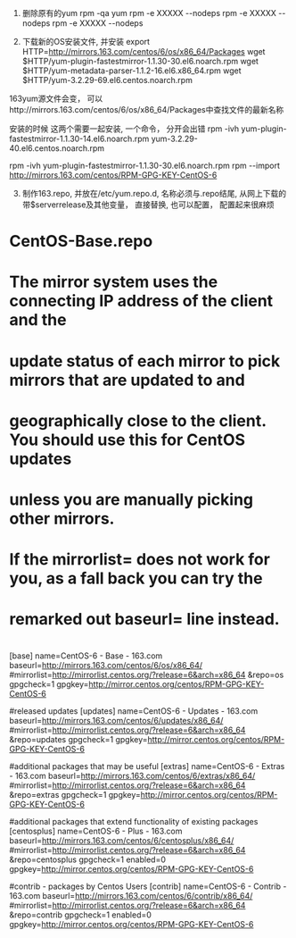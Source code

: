 1. 删除原有的yum
rpm -qa yum
rpm -e XXXXX --nodeps
rpm -e XXXXX --nodeps
rpm -e XXXXX --nodeps

2. 下载新的OS安装文件, 并安装
export HTTP=http://mirrors.163.com/centos/6/os/x86_64/Packages
wget $HTTP/yum-plugin-fastestmirror-1.1.30-30.el6.noarch.rpm 
wget $HTTP/yum-metadata-parser-1.1.2-16.el6.x86_64.rpm
wget $HTTP/yum-3.2.29-69.el6.centos.noarch.rpm

163yum源文件会变， 可以http://mirrors.163.com/centos/6/os/x86_64/Packages中查找文件的最新名称

安装的时候 这两个需要一起安装, 一个命令， 分开会出错
rpm -ivh yum-plugin-fastestmirror-1.1.30-14.el6.noarch.rpm yum-3.2.29-40.el6.centos.noarch.rpm  

rpm -ivh yum-plugin-fastestmirror-1.1.30-30.el6.noarch.rpm 
rpm --import http://mirrors.163.com/centos/RPM-GPG-KEY-CentOS-6 

3. 制作163.repo, 并放在/etc/yum.repo.d, 名称必须与.repo结尾, 从网上下载的带$serverrelease及其他变量， 直接替换, 也可以配置， 配置起来很麻烦
# CentOS-Base.repo
#
# The mirror system uses the connecting IP address of the client and the
# update status of each mirror to pick mirrors that are updated to and
# geographically close to the client.  You should use this for CentOS updates
# unless you are manually picking other mirrors.
#
# If the mirrorlist= does not work for you, as a fall back you can try the 
# remarked out baseurl= line instead.
#
#

[base]
name=CentOS-6 - Base - 163.com
baseurl=http://mirrors.163.com/centos/6/os/x86_64/
#mirrorlist=http://mirrorlist.centos.org/?release=6&arch=x86_64 &repo=os
gpgcheck=1
gpgkey=http://mirror.centos.org/centos/RPM-GPG-KEY-CentOS-6

#released updates 
[updates]
name=CentOS-6 - Updates - 163.com
baseurl=http://mirrors.163.com/centos/6/updates/x86_64/
#mirrorlist=http://mirrorlist.centos.org/?release=6&arch=x86_64 &repo=updates
gpgcheck=1
gpgkey=http://mirror.centos.org/centos/RPM-GPG-KEY-CentOS-6

#additional packages that may be useful
[extras]
name=CentOS-6 - Extras - 163.com
baseurl=http://mirrors.163.com/centos/6/extras/x86_64/
#mirrorlist=http://mirrorlist.centos.org/?release=6&arch=x86_64 &repo=extras
gpgcheck=1
gpgkey=http://mirror.centos.org/centos/RPM-GPG-KEY-CentOS-6

#additional packages that extend functionality of existing packages
[centosplus]
name=CentOS-6 - Plus - 163.com
baseurl=http://mirrors.163.com/centos/6/centosplus/x86_64/
#mirrorlist=http://mirrorlist.centos.org/?release=6&arch=x86_64 &repo=centosplus
gpgcheck=1
enabled=0
gpgkey=http://mirror.centos.org/centos/RPM-GPG-KEY-CentOS-6

#contrib - packages by Centos Users
[contrib]
name=CentOS-6 - Contrib - 163.com
baseurl=http://mirrors.163.com/centos/6/contrib/x86_64/
#mirrorlist=http://mirrorlist.centos.org/?release=6&arch=x86_64 &repo=contrib
gpgcheck=1
enabled=0
gpgkey=http://mirror.centos.org/centos/RPM-GPG-KEY-CentOS-6

